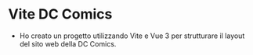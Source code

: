 # Vite DC Comics

- Ho creato un progetto utilizzando Vite e Vue 3 per strutturare il layout del sito web della DC Comics.
